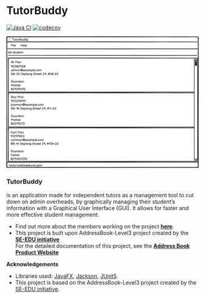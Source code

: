 # TutorBuddy

[![Java CI](https://github.com/AY2021S2-CS2103T-T11-1/tp/actions/workflows/gradle.yml/badge.svg?branch=master)](https://github.com/AY2021S2-CS2103T-T11-1/tp/actions/workflows/gradle.yml)
[![codecov](https://codecov.io/gh/AY2021S2-CS2103T-T11-1/tp/branch/master/graph/badge.svg)](https://codecov.io/gh/AY2021S2-CS2103T-T11-1/tp)

![Ui](docs/images/Ui.png)

### TutorBuddy 
is an application made for independent tutors as a management tool to cut down on admin overheads, by graphically managing their student’s information with a Graphical User Interface (GUI). It allows for faster and more effective student management.
* Find out more about the members working on the project **[here](docs/AboutUs.md)**.
* This project is built upon AddressBook-Level3 project created by the **[SE-EDU initiative](https://se-education.org)**<br>
  For the detailed documentation of this project, see the **[Address Book Product Website](https://se-education.org/addressbook-level3)**


**Acknowledgements**

* Libraries used: [JavaFX](https://openjfx.io/), [Jackson](https://github.com/FasterXML/jackson), [JUnit5](https://github.com/junit-team/junit5).
* This project is based on the AddressBook-Level3 project created by the [SE-EDU initiative](https://se-education.org).
